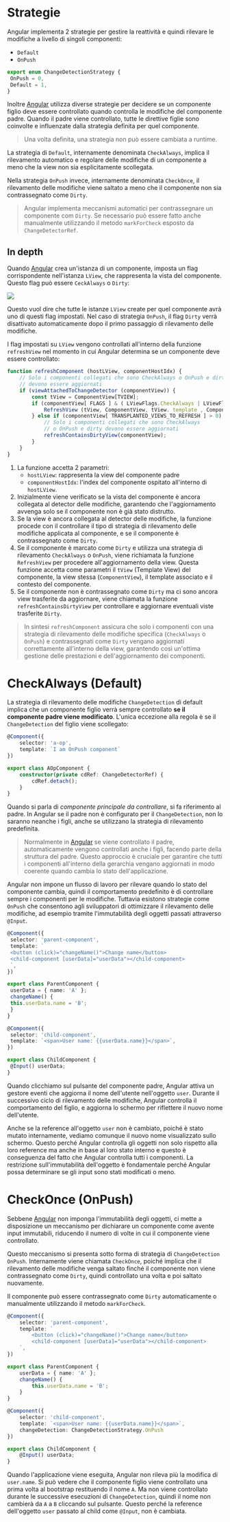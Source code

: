 # Strategie

Angular implementa 2 strategie per gestire la reattività e quindi rilevare le modifiche a livello di singoli componenti:

- `Default`
- `OnPush`

```ts
export enum ChangeDetectionStrategy {
 OnPush = 0,
 Default = 1,
}
```

Inoltre [Angular](Angular) utilizza diverse strategie per decidere se un componente figlio deve essere controllato quando controlla le modifiche del componente padre.
Quando il padre viene controllato, tutte le direttive figlie sono coinvolte e influenzate dalla strategia definita per quel componente.

>Una volta definita, una strategia non può essere cambiata a runtime.

La strategia di `Default`, internamente denominata `CheckAlways`, implica il rilevamento automatico e regolare delle modifiche di un componente a meno che la view non sia esplicitamente scollegata.

Nella strategia `OnPush` invece, internamente denominata `CheckOnce`, il rilevamento delle modifiche viene saltato a meno che il componente non sia contrassegnato come `Dirty`.

>Angular implementa meccanismi automatici per contrassegnare un componente com `Dirty`. Se necessario può essere fatto anche manualmente utilizzando il metodo `markForCheck` esposto da `ChangeDetectorRef`.

## In depth

Quando [Angular](Angular) crea un'istanza di un componente, imposta un flag corrispondente nell'istanza `LView`, che rappresenta la vista del componente.
Questo flag può essere `CeckAlways` o `Dirty`:

![](Pasted%20image%2020250224122217.png)

Questo vuol dire che tutte le istanze `LView` create per quel componente avrà uno di questi flag impostati.
Nel caso di strategia `OnPush`, il flag `Dirty` verrà disattivato automaticamente dopo il primo passaggio di rilevamento delle modifiche.

I flag impostati su `LView` vengono controllati all'interno della funzione `refreshView` nel momento in cui Angular determina se un componente deve essere controllato:

```ts
function refreshComponent (hostLView, componentHostIdx) { 
	// Solo i componenti collegati che sono CheckAlways o OnPush e dirty 
	// devono essere aggiornati 
	if (viewAttachedToChangeDetector (componentView)) { 
		const tView = ComponentView[TVIEW]; 
		if (componentView[ FLAGS ] & ( LViewFlags.CheckAlways | LViewFlags.Dirty)) 
			RefreshView (tView, ComponentView, tView. template , ComponentView[ CON
		} else if (componentView[ TRANSPLANTED_VIEWS_TO_REFRESH ] > 0) {
			// Solo i componenti collegati che sono CheckAlways 
			// o OnPush e dirty devono essere aggiornati 
			refreshContainsDirtyView(componentView); 
		}
	}
}
```

1. La funzione accetta 2 parametri:
	- `hostLView`: rappresenta la view del componente padre
	- `componentHostIdx`: l'index del componente ospitato all'interno di `hostLView`.
2. Inizialmente viene verificato se la vista del componente è ancora collegata al detector delle modifiche, garantendo che l'aggiornamento avvenga solo se il componente non è già stato distrutto.
3. Se la view è ancora collegata al detector delle modifiche, la funzione procede con il controllare il tipo di strategia di rilevamento delle modifiche applicata al componente, e se il componente è contrassegnato come `Dirty`.
4. Se il componente è marcato come `Dirty` e utilizza una strategia di rilevamento `CheckAlways` o `OnPush`, viene richiamata la funzione `RefreshView` per procedere all'aggiornamento della view. Questa funzione accetta come parametri il `tView` (Template View) del componente, la view stessa (`ComponentView`), il template associato e il contesto del componente.
5. Se il componente non è contrassegnato come `Dirty` ma ci sono ancora view trasferite da aggiornare, viene chiamata la funzione `refreshContainsDirtyView` per controllare e aggiornare eventuali viste trasferite `Dirty`.

>In sintesi `refreshComponent` assicura che solo i componenti con una strategia di rilevamento delle modifiche specifica (`CheckAlways` o `OnPush`) e contrassegnati come `Dirty` vengano aggiornati correttamente all'interno della view, garantendo così un'ottima gestione delle prestazioni e dell'aggiornamento dei componenti.

# CheckAlways (Default)

La strategia di rilevamento delle modifiche `ChangeDetection` di default implica che un componente figlio verrà sempre controllato **se il componente padre viene modificato**.
L'unica eccezione alla regola è se il `ChangeDetection` del figlio viene scollegato:

```ts
@Component({
	selector: 'a-op',
	template: `I am OnPush component`
})

export class AOpComponent {
	constructor(private cdRef: ChangeDetectorRef) {
		cdRef.detach();
	}
}
```

Quando si parla di *componente principale da controllare*, si fa riferimento al padre. In Angular se il padre non è configurato per il `ChangeDetection`, non lo saranno neanche i figli, anche se utilizzano la strategia di rilevamento predefinita.

>Normalmente in [Angular](Angular) se viene controllato il padre, automaticamente vengono controllati anche i figli, facendo parte della struttura del padre. Questo approccio è cruciale per garantire che tutti i componenti all'interno della gerarchia vengano aggiornati in modo coerente quando cambia lo stato dell'applicazione.

Angular non impone un flusso di lavoro per rilevare quando lo stato del componente cambia, quindi il comportamento predefinito è di controllare sempre i componenti per le modifiche.
Tuttavia esistono strategie come `OnPush` che consentono agli sviluppatori di ottimizzare il rilevamento delle modifiche, ad esempio tramite l'immutabilità degli oggetti passati attraverso `@Input`.

```ts
@Component({
 selector: 'parent-component',
 template: `
 <button (click)="changeName()">Change name</button>
 <child-component [userData]="userData"></child-component>
 `,
})

export class ParentComponent {
 userData = { name: 'A' };
 changeName() {
 this.userData.name = 'B';
 }
}

@Component({
 selector: 'child-component',
 template: `<span>User name: {{userData.name}}</span>`,
})

export class ChildComponent {
 @Input() userData;
}
```

Quando clicchiamo sul pulsante del componente padre, Angular attiva un gestore eventi che aggiorna il nome dell'utente nell'oggetto `user`. Durante il successivo ciclo di rilevamento delle modifiche, Angular controlla il comportamento del figlio, e aggiorna lo schermo per riflettere il nuovo nome dell'utente.

Anche se la reference all'oggetto `user` non è cambiato, poiché è stato mutato internamente, vediamo comunque il nuovo nome visualizzato sullo schermo. Questo perché Angular controlla gli oggetti non solo rispetto alla loro reference ma anche in base al loro stato interno e questo è conseguenza del fatto che Angular controlla tutti i componenti. La restrizione sull'immutabilità dell'oggetto è fondamentale perché Angular possa determinare se gli input sono stati modificati o meno.

# CheckOnce (OnPush)

Sebbene [Angular](Angular) non imponga l'immutabilità degli oggetti, ci mette a disposizione un meccanismo per dichiarare un componente come avente input immutabili, riducendo il numero di volte in cui il componente viene controllato.

Questo meccanismo si presenta sotto forma di strategia di `ChangeDetection` `OnPush`.
Internamente viene chiamata `CheckOnce`, poiché implica che il rilevamento delle modifiche venga saltato finché il componente non viene contrassegnato come `Dirty`, quindi controllato una volta e poi saltato nuovamente.

Il componente può essere contrassegnato come `Dirty` automaticamente o manualmente utilizzando il metodo `markForCheck`.

```ts
@Component({
	selector: 'parent-component',
	template: `
		<button (click)="changeName()">Change name</button>
	 	<child-component [userData]="userData"></child-component>
	`,
})

export class ParentComponent {
	userData = { name: 'A' };
	changeName() {
		this.userData.name = 'B';
	}
}

@Component({
	selector: 'child-component',
	template: `<span>User name: {{userData.name}}</span>`,
	changeDetection: ChangeDetectionStrategy.OnPush
})

export class ChildComponent {
	@Input() userData;
}
```

Quando l'applicazione viene eseguita, Angular non rileva più la modifica di `user.name`.
Si può vedere che il componente figlio viene controllato una prima volta al bootstrap restituendo il nome `A`. Ma non viene controllato durante le successive esecuzioni di `ChangeDetection`, quindi il nome non cambierà da `A`  a `B` cliccando sul pulsante.
Questo perché la reference dell'oggetto `user` passato al child come `@Input`, non è cambiata.